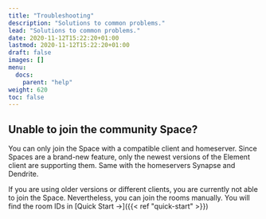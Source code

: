 ```yaml
---
title: "Troubleshooting"
description: "Solutions to common problems."
lead: "Solutions to common problems."
date: 2020-11-12T15:22:20+01:00
lastmod: 2020-11-12T15:22:20+01:00
draft: false
images: []
menu:
  docs:
    parent: "help"
weight: 620
toc: false
---
```


## Unable to join the community Space?

You can only join the Space with a compatible client and homeserver. 
Since Spaces are a brand-new feature, only the newest versions of the Element
client are supporting them. Same with the homeservers Synapse and Dendrite.

If you are using older versions or different clients, you are currently not able
to join the Space. Nevertheless, you can join the rooms manually. You will
find the room IDs in [Quick Start →]({{< ref "quick-start" >}})

